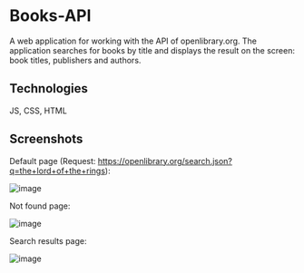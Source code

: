 # Books-API
A web application for working with the API of openlibrary.org. The application searches for books by title and displays the result on the screen: book titles, publishers and authors.

## Technologies
JS, CSS, HTML
## Screenshots
Default page (Request: https://openlibrary.org/search.json?q=the+lord+of+the+rings):

![image](https://github.com/DariaPers/Books-API/assets/104174389/cf796589-a01a-419c-b2ed-9d5642c8d4ad)

Not found page:

![image](https://github.com/DariaPers/Books-API/assets/104174389/37aabf58-19ee-418e-8dec-05528c302af6)

Search results page:

![image](https://github.com/DariaPers/Books-API/assets/104174389/054db4f3-4074-4664-9cd7-344e8bbf6c91)
